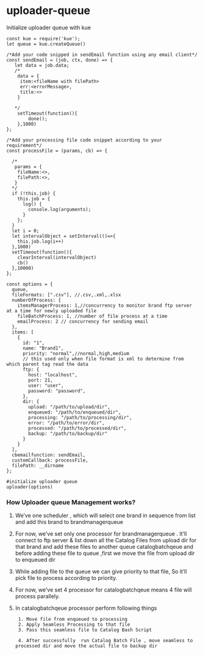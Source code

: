 # uploader-queue

Initialize uploader queue with kue
```
const kue = require('kue');
let queue = kue.createQueue()

/*Add your code snipped in sendEmail function using any email client*/
const sendEmail = (job, ctx, done) => {
   let data = job.data;
   /*
    data = {
     item:<fileName with filePath>
     err:<errorMessage>,
     title:<>
    }
   
   */
    setTimeout(function(){
        done();
    },1000)
};

/*Add your processing file code snippet according to your requirement*/
const processFile = (params, cb) => {

  /*
   params = {
    fileName:<>,
    filePath:<>,
   }
  */
  if (!this.job) {
    this.job = {
      log() {
        console.log(arguments);
      }
    };
  }
  let i = 0;
  let intervalObject = setInterval(()=>{
    this.job.log(i++)
  },1000)
  setTimeout(function(){
    clearInterval(intervalObject)
    cb()
  },10000)
};

const options = {
  queue,
  fileFormats: [".csv"], //.csv,.xml,.xlsx
  numberOfProcess: {
    itemsManagerProcess: 1,//concurrency to monitor brand ftp server at a time for newly uploaded file
    fileBatchProcess: 1, //number of file process at a time
    emailProcess: 2 // concurrency for sending email
  },
  items: [
    {
      id: "1",
      name: "Brand1",
      priority: "normal",//normal,high,medium
      // this used only when file format is xml to determine from which parent tag read the data
      ftp: {
        host: "localhost",
        port: 21,
        user: "user",
        password: "password",
      },
      dir: {
        upload: "/path/to/upload/dir",
        enqueued: "/path/to/enqueued/dir",
        processing: "/path/to/processing/dir",
        error: "/path/to/error/dir",
        processed: "/path/to/processed/dir",
        backup: "/path/to/backup/dir"
      }
    }
  ],
  cbemailfunction: sendEmail,
  customCallback: processFile,
  filePath: __dirname
};

#initialize uploader queue
uploader(options)
```


### How Uploader queue Management works?

1. We’ve one scheduler , which will select one brand in sequence from list and add this brand to brandmanagerqueue

2.  For now, we’ve set only one processor for brandmanagerqueue . It’ll connect to ftp server &  list down all the Catalog Files from  upload dir for that brand and add these files to another queue 
catalogbatchqeue and before adding these file to queue ,first we move the file from upload dir to enqueued dir

3. While adding file to the queue we can give priority to that file, So it’ll pick file to process according to priority. 

4.  For now, we’ve set 4 processor for catalogbatchqeue means 4 file will process parallely.

5. In catalogbatchqeue processor perform following things

        1. Move file from enqueued to processing
        2. Apply Seamless Processing to that file
        3. Pass this seamless file to Catalog Bash Script 
            
        4. After successfully  run Catalog Batch File , move seamless to processed dir and move the actual file to backup dir

   
